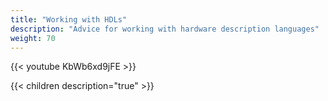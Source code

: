 ```yaml
---
title: "Working with HDLs"
description: "Advice for working with hardware description languages"
weight: 70
---
```


{{< youtube KbWb6xd9jFE >}}

{{< children description="true" >}}
